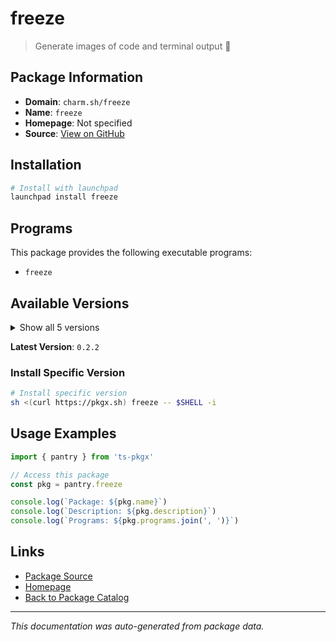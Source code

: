 # freeze

> Generate images of code and terminal output 📸

## Package Information

- **Domain**: `charm.sh/freeze`
- **Name**: `freeze`
- **Homepage**: Not specified
- **Source**: [View on GitHub](https://github.com/pkgxdev/pantry/tree/main/projects/charm.sh/freeze/package.yml)

## Installation

```bash
# Install with launchpad
launchpad install freeze
```

## Programs

This package provides the following executable programs:

- `freeze`

## Available Versions

<details>
<summary>Show all 5 versions</summary>

- `0.2.2`, `0.2.1`, `0.2.0`, `0.1.6`, `0.1.4`

</details>

**Latest Version**: `0.2.2`

### Install Specific Version

```bash
# Install specific version
sh <(curl https://pkgx.sh) freeze -- $SHELL -i
```

## Usage Examples

```typescript
import { pantry } from 'ts-pkgx'

// Access this package
const pkg = pantry.freeze

console.log(`Package: ${pkg.name}`)
console.log(`Description: ${pkg.description}`)
console.log(`Programs: ${pkg.programs.join(', ')}`)
```

## Links

- [Package Source](https://github.com/pkgxdev/pantry/tree/main/projects/charm.sh/freeze/package.yml)
- [Homepage](#)
- [Back to Package Catalog](../package-catalog.md)

---

*This documentation was auto-generated from package data.*
